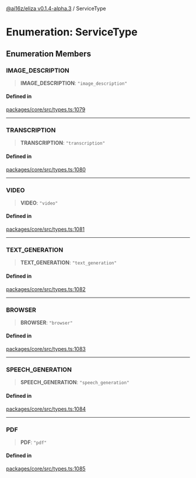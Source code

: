[@ai16z/eliza v0.1.4-alpha.3](../index.md) / ServiceType

# Enumeration: ServiceType

## Enumeration Members

### IMAGE_DESCRIPTION

> **IMAGE_DESCRIPTION**: `"image_description"`

#### Defined in

[packages/core/src/types.ts:1079](https://github.com/ai16z/eliza/blob/main/packages/core/src/types.ts#L1079)

---

### TRANSCRIPTION

> **TRANSCRIPTION**: `"transcription"`

#### Defined in

[packages/core/src/types.ts:1080](https://github.com/ai16z/eliza/blob/main/packages/core/src/types.ts#L1080)

---

### VIDEO

> **VIDEO**: `"video"`

#### Defined in

[packages/core/src/types.ts:1081](https://github.com/ai16z/eliza/blob/main/packages/core/src/types.ts#L1081)

---

### TEXT_GENERATION

> **TEXT_GENERATION**: `"text_generation"`

#### Defined in

[packages/core/src/types.ts:1082](https://github.com/ai16z/eliza/blob/main/packages/core/src/types.ts#L1082)

---

### BROWSER

> **BROWSER**: `"browser"`

#### Defined in

[packages/core/src/types.ts:1083](https://github.com/ai16z/eliza/blob/main/packages/core/src/types.ts#L1083)

---

### SPEECH_GENERATION

> **SPEECH_GENERATION**: `"speech_generation"`

#### Defined in

[packages/core/src/types.ts:1084](https://github.com/ai16z/eliza/blob/main/packages/core/src/types.ts#L1084)

---

### PDF

> **PDF**: `"pdf"`

#### Defined in

[packages/core/src/types.ts:1085](https://github.com/ai16z/eliza/blob/main/packages/core/src/types.ts#L1085)
